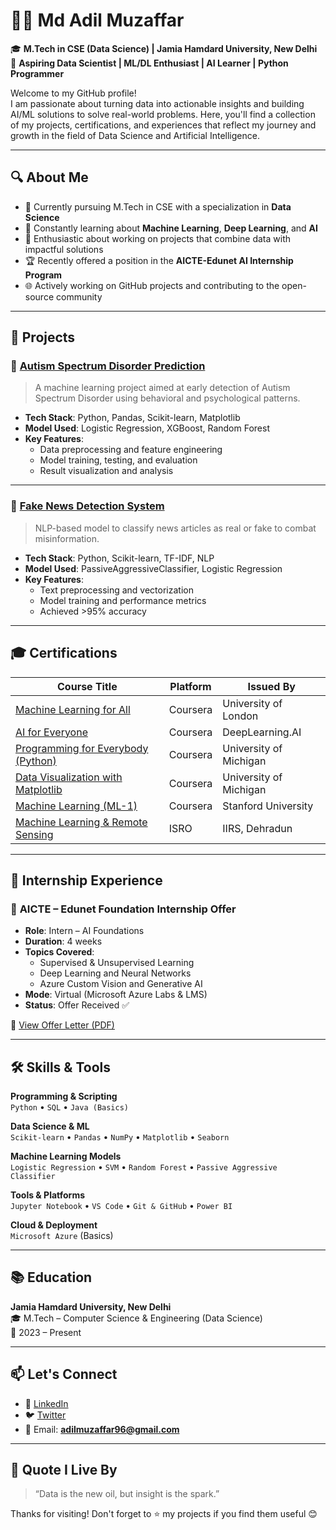 # 👨‍💻 Md Adil Muzaffar

🎓 **M.Tech in CSE (Data Science) | Jamia Hamdard University, New Delhi**  
📌 **Aspiring Data Scientist | ML/DL Enthusiast | AI Learner | Python Programmer**

Welcome to my GitHub profile!  
I am passionate about turning data into actionable insights and building AI/ML solutions to solve real-world problems. Here, you'll find a collection of my projects, certifications, and experiences that reflect my journey and growth in the field of Data Science and Artificial Intelligence.

---

## 🔍 About Me

- 🔭 Currently pursuing M.Tech in CSE with a specialization in **Data Science**
- 🌱 Constantly learning about **Machine Learning**, **Deep Learning**, and **AI**
- 🧠 Enthusiastic about working on projects that combine data with impactful solutions
- 🏆 Recently offered a position in the **AICTE-Edunet AI Internship Program**
- 🌐 Actively working on GitHub projects and contributing to the open-source community

---

## 🧠 Projects

### 🔹 [Autism Spectrum Disorder Prediction](https://github.com/mdadilmuzaffar24/Autism_Predicition_ML_project)
> A machine learning project aimed at early detection of Autism Spectrum Disorder using behavioral and psychological patterns.

- **Tech Stack**: Python, Pandas, Scikit-learn, Matplotlib
- **Model Used**: Logistic Regression, XGBoost, Random Forest
- **Key Features**:
  - Data preprocessing and feature engineering
  - Model training, testing, and evaluation
  - Result visualization and analysis

---

### 🔹 [Fake News Detection System](https://github.com/mdadilmuzaffar24/Fake_News_Prediction)
> NLP-based model to classify news articles as real or fake to combat misinformation.

- **Tech Stack**: Python, Scikit-learn, TF-IDF, NLP
- **Model Used**: PassiveAggressiveClassifier, Logistic Regression
- **Key Features**:
  - Text preprocessing and vectorization
  - Model training and performance metrics
  - Achieved >95% accuracy

---

## 🎓 Certifications

| Course Title | Platform | Issued By |
|--------------|----------|------------|
| [Machine Learning for All](https://coursera.org/verify/WKHaHtSnTxSJpb6yZqTzwW) | Coursera | University of London |
| [AI for Everyone](https://coursera.org/verify/P2XtYAUZY4F9TafwXWoEyo) | Coursera | DeepLearning.AI |
| [Programming for Everybody (Python)](https://coursera.org/verify/Lr2PMRKN8YXHtSaf1z5jSx) | Coursera | University of Michigan |
| [Data Visualization with Matplotlib](https://coursera.org/verify/8q8UmxWs1uzxFSRHJXyqxo) | Coursera | University of Michigan |
| [Machine Learning (ML-1)](https://coursera.org/verify/4e635HiuLagSn4PdjJy9VG) | Coursera | Stanford University |
| [Machine Learning & Remote Sensing](https://drive.google.com/file/d/2JkXkyGJmiQe5BrqkWgioQ) | ISRO | IIRS, Dehradun |

---

## 💼 Internship Experience

### 📜 **AICTE – Edunet Foundation Internship Offer**
- **Role**: Intern – AI Foundations
- **Duration**: 4 weeks
- **Topics Covered**:
  - Supervised & Unsupervised Learning
  - Deep Learning and Neural Networks
  - Azure Custom Vision and Generative AI
- **Mode**: Virtual (Microsoft Azure Labs & LMS)
- **Status**: Offer Received ✅

📄 [View Offer Letter (PDF)](https://github.com/mdadilmuzaffar24/mdadilmuzaffar24/blob/main/assets/offer_letter.pdf)

---

## 🛠️ Skills & Tools

**Programming & Scripting**  
`Python` • `SQL` • `Java (Basics)`

**Data Science & ML**  
`Scikit-learn` • `Pandas` • `NumPy` • `Matplotlib` • `Seaborn`

**Machine Learning Models**  
`Logistic Regression` • `SVM` • `Random Forest` • `Passive Aggressive Classifier`

**Tools & Platforms**  
`Jupyter Notebook` • `VS Code` • `Git & GitHub` • `Power BI`

**Cloud & Deployment**  
`Microsoft Azure` (Basics)

---

## 📚 Education

**Jamia Hamdard University, New Delhi**  
🎓 M.Tech – Computer Science & Engineering (Data Science)  
📅 2023 – Present

---

## 📫 Let's Connect

- 🔗 [LinkedIn](https://www.linkedin.com/in/mdadilmuzaffar24)
- 🐦 [Twitter](https://twitter.com/mdadilmuzaffar)
- 📧 Email: **adilmuzaffar96@gmail.com**

---

## 📌 Quote I Live By

> “Data is the new oil, but insight is the spark.”

Thanks for visiting! Don't forget to ⭐️ my projects if you find them useful 😊


